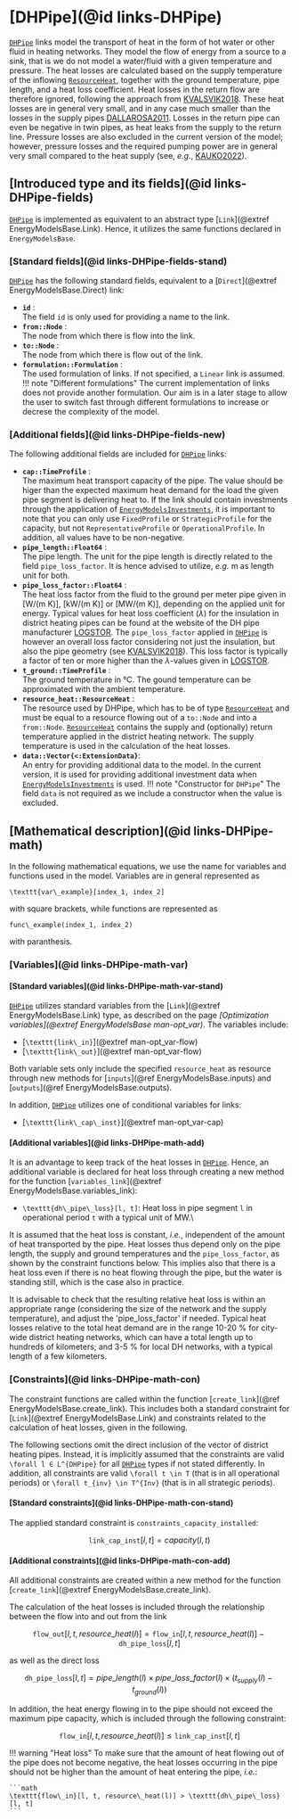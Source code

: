 # [DHPipe](@id links-DHPipe)

[`DHPipe`](@ref) links model the transport of heat in the form of hot water or other fluid in heating networks.
They model the flow of energy from a source to a sink, that is we do not model a water/fluid with a given temperature and pressure.
The heat losses are calculated based on the supply temperature of the inflowing [`ResourceHeat`](@ref), together with the ground temperature, pipe length, and a heat loss coefficient.
Heat losses in the return flow are therefore ignored, following the approach from [KVALSVIK2018](@cite).
These heat losses are in general very small, and in any case much smaller than the losses in the supply pipes [DALLAROSA2011](@cite).
Losses in the return pipe can even be negative in twin pipes, as heat leaks from the supply to the return line.
Pressure losses are also excluded in the current version of the model; however, pressure losses and the required pumping power are in general very small compared to the heat supply (see, *e.g.*, [KAUKO2022](@cite)).

## [Introduced type and its fields](@id links-DHPipe-fields)

[`DHPipe`](@ref) is implemented as equivalent to an abstract type [`Link`](@extref EnergyModelsBase.Link).
Hence, it utilizes the same functions declared in `EnergyModelsBase`.

### [Standard fields](@id links-DHPipe-fields-stand)

[`DHPipe`](@ref) has the following standard fields, equivalent to a [`Direct`](@extref EnergyModelsBase.Direct) link:

- **`id`** :\
  The field `id` is only used for providing a name to the link.
- **`from::Node`** :\
  The node from which there is flow into the link.
- **`to::Node`** :\
  The node from which there is flow out of the link.
- **`formulation::Formulation`** :\
  The used formulation of links.
  If not specified, a `Linear` link is assumed.
  !!! note "Different formulations"
      The current implementation of links does not provide another formulation.
      Our aim is in a later stage to allow the user to switch fast through different formulations to increase or decrese the complexity of the model.

### [Additional fields](@id links-DHPipe-fields-new)

The following additional fields are included for [`DHPipe`](@ref) links:

- **`cap::TimeProfile`** :\
  The maximum heat transport capacity of the pipe.
  The value should be higer than the expected maximum heat demand for the load the given pipe segment is delivering heat to.
  If the link should contain investments through the application of [`EnergyModelsInvestments`](https://energymodelsx.github.io/EnergyModelsInvestments.jl/), it is important to note that you can only use `FixedProfile` or `StrategicProfile` for the capacity, but not `RepresentativeProfile` or `OperationalProfile`.
  In addition, all values have to be non-negative.
- **`pipe_length::Float64`** :\
  The pipe length.
  The unit for the pipe length is directly related to the field `pipe_loss_factor`.
  It is hence advised to utilize, *e.g.* m as length unit for both.
- **`pipe_loss_factor::Float64`** :\
  The heat loss factor from the fluid to the ground per meter pipe given in [W/(m K)], [kW/(m K)] or [MW/(m K)], depending on the applied unit for energy.
  Typical values for heat loss coefficient ($\lambda$) for the insulation in district heating pipes can be found at the website of the DH pipe manufacturer [LOGSTOR](https://www.logstor.com/district-heating/logstor-lab/lambda-values).
  The `pipe_loss_factor` applied in [`DHPipe`](@ref) is however an overall loss factor considering not just the insulation, but also the pipe geometry (see [KVALSVIK2018](@cite)).
  This loss factor is typically a factor of ten or more higher than the $\lambda$-values given in [LOGSTOR](https://www.logstor.com/district-heating/logstor-lab/lambda-values).
- **`t_ground::TimeProfile`** :\
  The ground temperature in °C.
  The gound temperature can be approximated with the ambient temperature.
- **`resource_heat::ResourceHeat`** :\
  The resource used by DHPipe, which has to be of type [`ResourceHeat`](@ref) and must be equal to a resource flowing out of a `to::Node` and into a `from::Node`.
  [`ResourceHeat`](@ref) contains the supply and (optionally) return temperature applied in the district heating network.
  The supply temperature is used in the calculation of the heat losses.
- **`data::Vector{<:ExtensionData}`**:\
  An entry for providing additional data to the model.
  In the current version, it is used for providing additional investment data when [`EnergyModelsInvestments`](https://energymodelsx.github.io/EnergyModelsInvestments.jl/) is used.
  !!! note "Constructor for `DHPipe`"
      The field `data` is not required as we include a constructor when the value is excluded.

## [Mathematical description](@id links-DHPipe-math)

In the following mathematical equations, we use the name for variables and functions used in the model.
Variables are in general represented as

``\texttt{var\_example}[index_1, index_2]``

with square brackets, while functions are represented as

``func\_example(index_1, index_2)``

with paranthesis.

### [Variables](@id links-DHPipe-math-var)

#### [Standard variables](@id links-DHPipe-math-var-stand)

[`DHPipe`](@ref) utilizes standard variables from the [`Link`](@extref EnergyModelsBase.Link) type, as described on the page *[Optimization variables](@extref EnergyModelsBase man-opt_var)*.
The variables include:

- [``\texttt{link\_in}``](@extref man-opt_var-flow)
- [``\texttt{link\_out}``](@extref man-opt_var-flow)

Both variable sets only include the specified `resource_heat` as resource through new methods for [`inputs`](@ref EnergyModelsBase.inputs) and [`outputs`](@ref EnergyModelsBase.outputs).

In addition, [`DHPipe`](@ref) utilizes one of conditional variables for links:

- [``\texttt{link\_cap\_inst}``](@extref man-opt_var-cap)

#### [Additional variables](@id links-DHPipe-math-add)

It is an advantage to keep track of the heat losses in [`DHPipe`](@ref).
Hence, an additional variable is declared for heat loss through creating a new method for the function [`variables_link`](@extref EnergyModelsBase.variables_link):

- ``\texttt{dh\_pipe\_loss}[l, t]``: Heat loss in pipe segment ``l`` in operational period ``t`` with a typical unit of MW.\

It is assumed that the heat loss is constant, *i.e.*, independent of the amount of heat transported by the pipe.
Heat losses thus depend only on the pipe length, the supply and ground temperatures and the `pipe_loss_factor`, as shown by the constraint functions below.
This implies also that there is a heat loss even if there is no heat flowing through the pipe, but the water is standing still, which is the case also in practice.

It is advisable to check that the resulting relative heat loss is within an appropriate range (considering the size of the network and the supply temperature), and adjust the 'pipe_loss_factor' if needed.
Typical heat losses relative to the total heat demand are in the range 10-20 % for city-wide district heating networks, which can have a total length up to hundreds of kilometers; and 3-5 % for local DH networks, with a typical length of a few kilometers.

### [Constraints](@id links-DHPipe-math-con)

The constraint functions are called within the function [`create_link`](@ref EnergyModelsBase.create_link).
This includes both a standard constraint for [`Link`](@extref EnergyModelsBase.Link) and constraints related to the calculation of heat losses, given in the following.

The following sections omit the direct inclusion of the vector of district heating pipes.
Instead, it is implicitly assumed that the constraints are valid ``\forall l ∈ L^{DHPipe}`` for all [`DHPipe`](@ref) types if not stated differently.
In addition, all constraints are valid ``\forall t \in T`` (that is in all operational periods) or ``\forall t_{inv} \in T^{Inv}`` (that is in all strategic periods).

#### [Standard constraints](@id links-DHPipe-math-con-stand)

The applied standard constraint is `constraints_capacity_installed`:

```math
\texttt{link\_cap\_inst}[l, t] = capacity(l, t)
```

#### [Additional constraints](@id links-DHPipe-math-con-add)

All additional constraints are created within a new method for the function [`create_link`](@extref EnergyModelsBase.create_link).

The calculation of the heat losses is included through the relationship between the flow into and out from the link

```math
\texttt{flow\_out}[l, t, resource\_heat(l)] = \texttt{flow\_in}[l, t, resource\_heat(l)] - \texttt{dh\_pipe\_loss}[l, t]
```

as well as the direct loss

```math
\texttt{dh\_pipe\_loss}[l, t] = pipe\_length(l) \times pipe\_loss\_factor(l) \times (t_{supply}(l) - t_{ground}(l))
```

In addition, the heat energy flowing in to the pipe should not exceed the maximum pipe capacity, which is included through the following constraint:

```math
\texttt{flow\_in}[l, t, resource\_heat(l)] \leq \texttt{link\_cap\_inst}[l, t]
```

!!! warning "Heat loss"
    To make sure that the amount of heat flowing out of the pipe does not become negative, the heat losses occurring in the pipe should not be higher than the amount of heat entering the pipe, *i.e.*:

    ```math
    \texttt{flow\_in}[l, t, resource\_heat(l)] > \texttt{dh\_pipe\_loss}[l, t]
    ```
